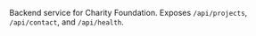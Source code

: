 Backend service for Charity Foundation. Exposes `/api/projects`, `/api/contact`, and `/api/health`.




